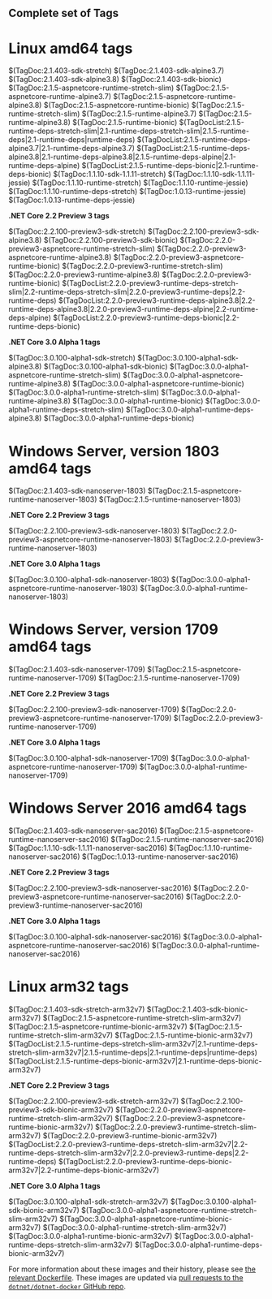 ## Complete set of Tags

# Linux amd64 tags

$(TagDoc:2.1.403-sdk-stretch)
$(TagDoc:2.1.403-sdk-alpine3.7)
$(TagDoc:2.1.403-sdk-alpine3.8)
$(TagDoc:2.1.403-sdk-bionic)
$(TagDoc:2.1.5-aspnetcore-runtime-stretch-slim)
$(TagDoc:2.1.5-aspnetcore-runtime-alpine3.7)
$(TagDoc:2.1.5-aspnetcore-runtime-alpine3.8)
$(TagDoc:2.1.5-aspnetcore-runtime-bionic)
$(TagDoc:2.1.5-runtime-stretch-slim)
$(TagDoc:2.1.5-runtime-alpine3.7)
$(TagDoc:2.1.5-runtime-alpine3.8)
$(TagDoc:2.1.5-runtime-bionic)
$(TagDocList:2.1.5-runtime-deps-stretch-slim|2.1-runtime-deps-stretch-slim|2.1.5-runtime-deps|2.1-runtime-deps|runtime-deps)
$(TagDocList:2.1.5-runtime-deps-alpine3.7|2.1-runtime-deps-alpine3.7)
$(TagDocList:2.1.5-runtime-deps-alpine3.8|2.1-runtime-deps-alpine3.8|2.1.5-runtime-deps-alpine|2.1-runtime-deps-alpine)
$(TagDocList:2.1.5-runtime-deps-bionic|2.1-runtime-deps-bionic)
$(TagDoc:1.1.10-sdk-1.1.11-stretch)
$(TagDoc:1.1.10-sdk-1.1.11-jessie)
$(TagDoc:1.1.10-runtime-stretch)
$(TagDoc:1.1.10-runtime-jessie)
$(TagDoc:1.1.10-runtime-deps-stretch)
$(TagDoc:1.0.13-runtime-jessie)
$(TagDoc:1.0.13-runtime-deps-jessie)

**.NET Core 2.2 Preview 3 tags**

$(TagDoc:2.2.100-preview3-sdk-stretch)
$(TagDoc:2.2.100-preview3-sdk-alpine3.8)
$(TagDoc:2.2.100-preview3-sdk-bionic)
$(TagDoc:2.2.0-preview3-aspnetcore-runtime-stretch-slim)
$(TagDoc:2.2.0-preview3-aspnetcore-runtime-alpine3.8)
$(TagDoc:2.2.0-preview3-aspnetcore-runtime-bionic)
$(TagDoc:2.2.0-preview3-runtime-stretch-slim)
$(TagDoc:2.2.0-preview3-runtime-alpine3.8)
$(TagDoc:2.2.0-preview3-runtime-bionic)
$(TagDocList:2.2.0-preview3-runtime-deps-stretch-slim|2.2-runtime-deps-stretch-slim|2.2.0-preview3-runtime-deps|2.2-runtime-deps)
$(TagDocList:2.2.0-preview3-runtime-deps-alpine3.8|2.2-runtime-deps-alpine3.8|2.2.0-preview3-runtime-deps-alpine|2.2-runtime-deps-alpine)
$(TagDocList:2.2.0-preview3-runtime-deps-bionic|2.2-runtime-deps-bionic)

**.NET Core 3.0 Alpha 1 tags**

$(TagDoc:3.0.100-alpha1-sdk-stretch)
$(TagDoc:3.0.100-alpha1-sdk-alpine3.8)
$(TagDoc:3.0.100-alpha1-sdk-bionic)
$(TagDoc:3.0.0-alpha1-aspnetcore-runtime-stretch-slim)
$(TagDoc:3.0.0-alpha1-aspnetcore-runtime-alpine3.8)
$(TagDoc:3.0.0-alpha1-aspnetcore-runtime-bionic)
$(TagDoc:3.0.0-alpha1-runtime-stretch-slim)
$(TagDoc:3.0.0-alpha1-runtime-alpine3.8)
$(TagDoc:3.0.0-alpha1-runtime-bionic)
$(TagDoc:3.0.0-alpha1-runtime-deps-stretch-slim)
$(TagDoc:3.0.0-alpha1-runtime-deps-alpine3.8)
$(TagDoc:3.0.0-alpha1-runtime-deps-bionic)

# Windows Server, version 1803 amd64 tags

$(TagDoc:2.1.403-sdk-nanoserver-1803)
$(TagDoc:2.1.5-aspnetcore-runtime-nanoserver-1803)
$(TagDoc:2.1.5-runtime-nanoserver-1803)

**.NET Core 2.2 Preview 3 tags**

$(TagDoc:2.2.100-preview3-sdk-nanoserver-1803)
$(TagDoc:2.2.0-preview3-aspnetcore-runtime-nanoserver-1803)
$(TagDoc:2.2.0-preview3-runtime-nanoserver-1803)

**.NET Core 3.0 Alpha 1 tags**

$(TagDoc:3.0.100-alpha1-sdk-nanoserver-1803)
$(TagDoc:3.0.0-alpha1-aspnetcore-runtime-nanoserver-1803)
$(TagDoc:3.0.0-alpha1-runtime-nanoserver-1803)

# Windows Server, version 1709 amd64 tags

$(TagDoc:2.1.403-sdk-nanoserver-1709)
$(TagDoc:2.1.5-aspnetcore-runtime-nanoserver-1709)
$(TagDoc:2.1.5-runtime-nanoserver-1709)

**.NET Core 2.2 Preview 3 tags**

$(TagDoc:2.2.100-preview3-sdk-nanoserver-1709)
$(TagDoc:2.2.0-preview3-aspnetcore-runtime-nanoserver-1709)
$(TagDoc:2.2.0-preview3-runtime-nanoserver-1709)

**.NET Core 3.0 Alpha 1 tags**

$(TagDoc:3.0.100-alpha1-sdk-nanoserver-1709)
$(TagDoc:3.0.0-alpha1-aspnetcore-runtime-nanoserver-1709)
$(TagDoc:3.0.0-alpha1-runtime-nanoserver-1709)

# Windows Server 2016 amd64 tags

$(TagDoc:2.1.403-sdk-nanoserver-sac2016)
$(TagDoc:2.1.5-aspnetcore-runtime-nanoserver-sac2016)
$(TagDoc:2.1.5-runtime-nanoserver-sac2016)
$(TagDoc:1.1.10-sdk-1.1.11-nanoserver-sac2016)
$(TagDoc:1.1.10-runtime-nanoserver-sac2016)
$(TagDoc:1.0.13-runtime-nanoserver-sac2016)

**.NET Core 2.2 Preview 3 tags**

$(TagDoc:2.2.100-preview3-sdk-nanoserver-sac2016)
$(TagDoc:2.2.0-preview3-aspnetcore-runtime-nanoserver-sac2016)
$(TagDoc:2.2.0-preview3-runtime-nanoserver-sac2016)

**.NET Core 3.0 Alpha 1 tags**

$(TagDoc:3.0.100-alpha1-sdk-nanoserver-sac2016)
$(TagDoc:3.0.0-alpha1-aspnetcore-runtime-nanoserver-sac2016)
$(TagDoc:3.0.0-alpha1-runtime-nanoserver-sac2016)

# Linux arm32 tags

$(TagDoc:2.1.403-sdk-stretch-arm32v7)
$(TagDoc:2.1.403-sdk-bionic-arm32v7)
$(TagDoc:2.1.5-aspnetcore-runtime-stretch-slim-arm32v7)
$(TagDoc:2.1.5-aspnetcore-runtime-bionic-arm32v7)
$(TagDoc:2.1.5-runtime-stretch-slim-arm32v7)
$(TagDoc:2.1.5-runtime-bionic-arm32v7)
$(TagDocList:2.1.5-runtime-deps-stretch-slim-arm32v7|2.1-runtime-deps-stretch-slim-arm32v7|2.1.5-runtime-deps|2.1-runtime-deps|runtime-deps)
$(TagDocList:2.1.5-runtime-deps-bionic-arm32v7|2.1-runtime-deps-bionic-arm32v7)

**.NET Core 2.2 Preview 3 tags**

$(TagDoc:2.2.100-preview3-sdk-stretch-arm32v7)
$(TagDoc:2.2.100-preview3-sdk-bionic-arm32v7)
$(TagDoc:2.2.0-preview3-aspnetcore-runtime-stretch-slim-arm32v7)
$(TagDoc:2.2.0-preview3-aspnetcore-runtime-bionic-arm32v7)
$(TagDoc:2.2.0-preview3-runtime-stretch-slim-arm32v7)
$(TagDoc:2.2.0-preview3-runtime-bionic-arm32v7)
$(TagDocList:2.2.0-preview3-runtime-deps-stretch-slim-arm32v7|2.2-runtime-deps-stretch-slim-arm32v7|2.2.0-preview3-runtime-deps|2.2-runtime-deps)
$(TagDocList:2.2.0-preview3-runtime-deps-bionic-arm32v7|2.2-runtime-deps-bionic-arm32v7)

**.NET Core 3.0 Alpha 1 tags**

$(TagDoc:3.0.100-alpha1-sdk-stretch-arm32v7)
$(TagDoc:3.0.100-alpha1-sdk-bionic-arm32v7)
$(TagDoc:3.0.0-alpha1-aspnetcore-runtime-stretch-slim-arm32v7)
$(TagDoc:3.0.0-alpha1-aspnetcore-runtime-bionic-arm32v7)
$(TagDoc:3.0.0-alpha1-runtime-stretch-slim-arm32v7)
$(TagDoc:3.0.0-alpha1-runtime-bionic-arm32v7)
$(TagDoc:3.0.0-alpha1-runtime-deps-stretch-slim-arm32v7)
$(TagDoc:3.0.0-alpha1-runtime-deps-bionic-arm32v7)

For more information about these images and their history, please see [the relevant Dockerfile](https://github.com/dotnet/dotnet-docker/search?utf8=%E2%9C%93&q=FROM&type=Code). These images are updated via [pull requests to the `dotnet/dotnet-docker` GitHub repo](https://github.com/dotnet/dotnet-docker/pulls).

